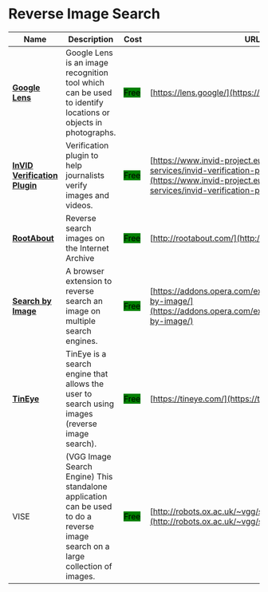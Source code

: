 # Reverse Image Search

| Name | Description | Cost | URL |
| --- | --- | --- | --- |
| [**Google Lens**](../../../tools/google-lens/README.md) | Google Lens is an image recognition tool which can be used to identify locations or objects in photographs. | <mark style="background-color:green;">Free</mark> | [https://lens.google/](https://lens.google/) |
| [**InVID Verification Plugin**](../../../tools/invid/README.md) | Verification plugin to help journalists verify images and videos. | <mark style="background-color:green;">Free</mark> | [https://www.invid-project.eu/tools-and-services/invid-verification-plugin/](https://www.invid-project.eu/tools-and-services/invid-verification-plugin/) |
| [**RootAbout**](../../../tools/rootabout/README.md) | Reverse search images on the Internet Archive | <mark style="background-color:green;">Free</mark> | [http://rootabout.com/](http://rootabout.com/) |
| [**Search by Image**](../../../tools/search-by-image/README.md) | A browser extension to reverse search an image on multiple search engines. | <mark style="background-color:green;">Free</mark> | [https://addons.opera.com/extensions/details/search-by-image/](https://addons.opera.com/extensions/details/search-by-image/) |
| [**TinEye**](../../../tools/tineye/README.md) | TinEye is a search engine that allows the user to search using images (reverse image search). | <mark style="background-color:green;">Free</mark> | [https://tineye.com/](https://tineye.com/) |
| VISE | (VGG Image Search Engine) This standalone application can be used to do a reverse image search on a large collection of images. | <mark style="background-color:green;">Free</mark> | [http://robots.ox.ac.uk/~vgg/software/vise](http://robots.ox.ac.uk/~vgg/software/vise) |